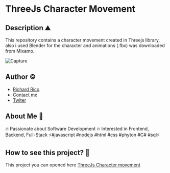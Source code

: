 # ThreeJs Character Movement 

## Description ⛰

This repository contains a character movement created in Threejs library, also i used Blender for the character and animations (.fbx) was downloaded from Mixamo.  

![Capture](https://user-images.githubusercontent.com/104793974/191455543-af1b1b35-7063-4033-b8b9-5590decc0b76.JPG)


## Author ©

- [Richard Rico](https://github.com/Richard-Rico)
- [Contact me](info@richard-rico.com)
- [Twiter](https://twitter.com/rico_code)



## About Me 🚀

🔥 Passionate about Software Development 🔥 Interested in Frontend, Backend, Full-Stack ⚡#javascript #nodejs #html #css #phyton #C# #sql⚡


## How to see this project? 🔎

This project you can opened here [ThreeJs Character movement](https://www.luna-mama.com/)
